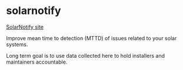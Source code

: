 # solarnotify

[SolarNotify site](https://solarnotify.com/)

Improve mean time to detection (MTTD) of issues related to your solar systems.

Long term goal is to use data collected here to hold installers and maintainers
accountable.
